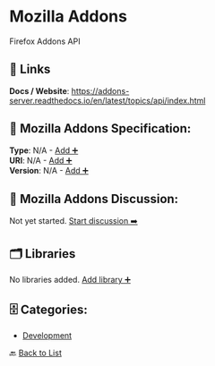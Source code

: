 # Mozilla Addons

Firefox Addons API

##  🔗 Links
**Docs / Website**: https://addons-server.readthedocs.io/en/latest/topics/api/index.html

## 🧬 Mozilla Addons Specification:
**Type**: N/A - [Add ➕](https://github.com/apis-list/apis-list/edit/main/apis.yaml#L12634)  
**URI**: N/A - [Add ➕](https://github.com/apis-list/apis-list/edit/main/apis.yaml#L12634)  
**Version**: N/A - [Add ➕](https://github.com/apis-list/apis-list/edit/main/apis.yaml#L12634)

## 💬 Mozilla Addons Discussion:
Not yet started. [Start discussion ➡️](https://github.com/apis-list/apis-list/discussions/new)

## 🗂️ Libraries

No libraries added. [Add library ➕](https://github.com/apis-list/apis-list/edit/main/apis.yaml#L12634)    


## 🗄️ Categories:
- [Development](https://github.com/apis-list/apis-list#development-)

🔙  [Back to List](https://github.com/apis-list/apis-list)
